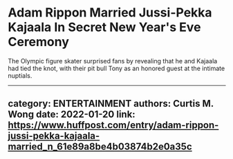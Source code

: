 # Adam Rippon Married Jussi-Pekka Kajaala In Secret New Year's Eve Ceremony

The Olympic figure skater surprised fans by revealing that he and Kajaala had tied the knot, with their pit bull Tony as an honored guest at the intimate nuptials.

---
category: ENTERTAINMENT
authors: Curtis M. Wong
date: 2022-01-20
link: https://www.huffpost.com/entry/adam-rippon-jussi-pekka-kajaala-married_n_61e89a8be4b03874b2e0a35c
---
